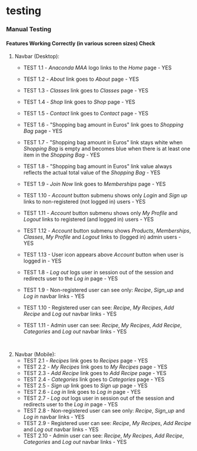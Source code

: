 # testing

### Manual Testing
#### Features Working Correctly (in various screen sizes) Check

1. Navbar (Desktop):
    - TEST 1.1 - _Anaconda MAA_ logo links to the _Home_ page - YES
    - TEST 1.2 - _About_ link goes to _About_ page - YES
    - TEST 1.3 - _Classes_ link goes to _Classes_ page - YES
    - TEST 1.4 - _Shop_ link goes to _Shop_ page - YES
    - TEST 1.5 - _Contact_ link goes to _Contact_ page - YES
    - TEST 1.6 - "Shopping bag amount in Euros" link goes to _Shopping Bag_ page - YES
    - TEST 1.7 - "Shopping bag amount in Euros" link stays white when _Shopping Bag_ is empty and becomes blue when there is at least one item in the _Shopping Bag_  - YES
    - TEST 1.8 - "Shopping bag amount in Euros" link value always reflects the actual total value of the _Shopping Bag_ - YES
    - TEST 1.9 - _Join Now_ link goes to _Memberships_ page - YES
    - TEST 1.10 - _Account_ button submenu shows only _Login_ and _Sign up_ links to non-registered (not logged in) users - YES
    - TEST 1.11 - _Account_ button submenu shows only _My Profile_ and _Logout_ links to registered (and logged in) users - YES
    - TEST 1.12 - _Account_ button submenu shows _Products_, _Memberships_, _Classes_, _My Profile_ and _Logout_ links to (logged in) admin users - YES
    - TEST 1.13 - User icon appears above _Account_ button when user is logged in - YES


    - TEST 1.8 - _Log out_ logs user in session out of the session and redirects user to the _Log in_ page - YES
    - TEST 1.9 - Non-registered user can see only: _Recipe_, _Sign_up_ and _Log in_ navbar links - YES
    - TEST 1.10 - Registered user can see: _Recipe_, _My Recipes_, _Add Recipe_ and _Log out_ navbar links - YES
    - TEST 1.11 - Admin user can see: _Recipe_, _My Recipes_, _Add Recipe_, _Categories_ and _Log out_ navbar links - YES

&nbsp;

2. Navbar (Mobile):
	- TEST 2.1 - _Recipes_ link goes to _Recipes_ page - YES
	- TEST 2.2 - _My Recipes_ link goes to _My Recipes_ page - YES
	- TEST 2.3 - _Add Recipe_ link goes to _Add Recipe_ page - YES
	- TEST 2.4 - _Categories_ link goes to _Categories_ page - YES
	- TEST 2.5 - _Sign up_ link goes to _Sign up_ page - YES
	- TEST 2.6 - _Log in_ link goes to _Log in_ page - YES
	- TEST 2.7 - _Log out_ logs user in session out of the session and redirects user to the _Log in_ page - YES
	- TEST 2.8 - Non-registered user can see only: _Recipe_, _Sign_up_ and _Log in_ navbar links - YES
	- TEST 2.9 - Registered user can see: _Recipe_, _My Recipes_, _Add Recipe_ and _Log out_ navbar links - YES
	- TEST 2.10 - Admin user can see: _Recipe_, _My Recipes_, _Add Recipe_, _Categories_ and _Log out_ navbar links - YES

&nbsp;